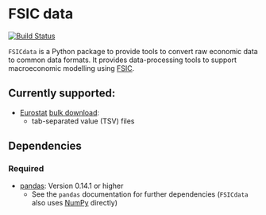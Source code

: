 # FSIC data

[![Build Status](https://travis-ci.org/cthoung/fsic-data.svg?branch=master)](https://travis-ci.org/cthoung/fsic-data)

`FSICdata` is a Python package to provide tools to convert raw economic data to
common data formats. It provides data-processing tools to support macroeconomic
modelling using [FSIC](https://github.com/cthoung/fsic).

## Currently supported:

* [Eurostat](http://epp.eurostat.ec.europa.eu/portal/page/portal/eurostat/home/)
  [bulk download](http://epp.eurostat.ec.europa.eu/portal/page/portal/statistics/bulk_download):
    * tab-separated value (TSV) files

## Dependencies

### Required

* [pandas](http://pandas.pydata.org/):
  Version 0.14.1 or higher
    * See the `pandas` documentation for further dependencies
      (`FSICdata` also uses [NumPy](http://www.numpy.org/) directly)
